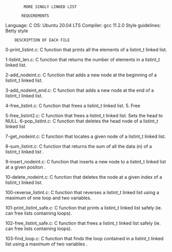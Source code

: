             MORE SINGLY LINKED LIST

           REQUIREMENTS
Language: C OS: Ubuntu 20.04 LTS Compiler: gcc 11.2.0 Style guidelines: Betty style

        DESCRIPTION OF EACH FILE

0-print_listint.c: C function that prints all the elements of a listint_t linked list.

1-listint_len.c: C function that returns the number of elements in a listint_t linked list. 

2-add_nodeint.c: C function that adds a new node at the beginning of a listint_t linked list.

3-add_nodeint_end.c: C function that adds a new node at the end of a listint_t linked list. 

4-free_listint.c: C function that frees a listint_t linked list. 5. Free

5-free_listint2.c: C function that frees a listint_t linked list. Sets the head to NULL. 
6-pop_listint.c: C function that deletes the head node of a listint_t linked list

7-get_nodeint.c: C function that locates a given node of a listint_t linked list. 

8-sum_listint.c: C function that returns the sum of all the data (n) of a listint_t linked list .

9-insert_nodeint.c: C function that inserts a new node to a listint_t linked list at a given positon .

10-delete_nodeint.c: C function that deletes the node at a given index of a listint_t linked list.

100-reverse_listint.c: C function that reverses a listint_t linked list using a maximum of one loop and two variables. 

101-print_listint_safe.c: C function that prints a listint_t linked list safely (ie. can free lists containing loops). 

102-free_listint_safe.c: C function that frees a listint_t linked list safely (ie. can free lists containing loops).

103-find_loop.c: C function that finds the loop contained in a listint_t linked list using a maximum of two variables .
